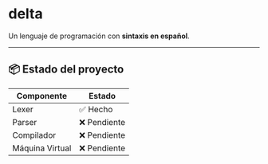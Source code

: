 # delta

Un lenguaje de programación con **sintaxis en español**.

---

## 📦 Estado del proyecto

| Componente        | Estado    |
|-------------------|-----------|
| Lexer             | ✅ Hecho  |
| Parser            | ❌ Pendiente |
| Compilador        | ❌ Pendiente |
| Máquina Virtual   | ❌ Pendiente |
